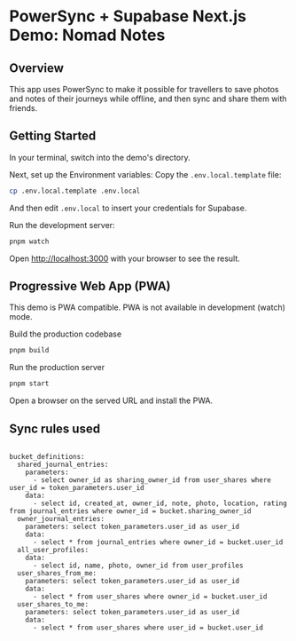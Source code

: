 # PowerSync + Supabase Next.js Demo: Nomad Notes

## Overview

This app uses PowerSync to make it possible for travellers to save photos and notes of their journeys while offline, and then sync and share them with friends.

## Getting Started

In your terminal, switch into the demo's directory.

Next, set up the Environment variables: Copy the `.env.local.template` file:

```bash
cp .env.local.template .env.local
```

And then edit `.env.local` to insert your credentials for Supabase.

Run the development server:

```bash
pnpm watch
```

Open [http://localhost:3000](http://localhost:3000) with your browser to see the result.

## Progressive Web App (PWA)

This demo is PWA compatible. PWA is not available in development (watch) mode.

Build the production codebase

```bash
pnpm build
```

Run the production server

```bash
pnpm start
```

Open a browser on the served URL and install the PWA.

## Sync rules used

```

bucket_definitions:
  shared_journal_entries:
    parameters:
      - select owner_id as sharing_owner_id from user_shares where user_id = token_parameters.user_id
    data:
      - select id, created_at, owner_id, note, photo, location, rating from journal_entries where owner_id = bucket.sharing_owner_id
  owner_journal_entries:
    parameters: select token_parameters.user_id as user_id
    data:
      - select * from journal_entries where owner_id = bucket.user_id
  all_user_profiles:
    data:
      - select id, name, photo, owner_id from user_profiles
  user_shares_from_me:
    parameters: select token_parameters.user_id as user_id
    data:
      - select * from user_shares where owner_id = bucket.user_id
  user_shares_to_me:
    parameters: select token_parameters.user_id as user_id
    data:
      - select * from user_shares where user_id = bucket.user_id
```

